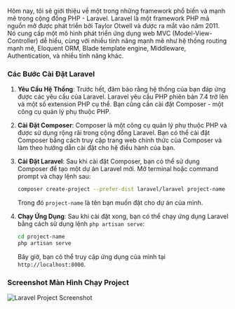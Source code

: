 Hôm nay, tôi sẽ giới thiệu về một trong những framework phổ biến và mạnh mẽ trong cộng đồng PHP - Laravel. Laravel là một framework PHP mã nguồn mở được phát triển bởi Taylor Otwell và được ra mắt vào năm 2011. Nó cung cấp một mô hình phát triển ứng dụng web MVC (Model-View-Controller) dễ hiểu, cùng với nhiều tính năng mạnh mẽ như hệ thống routing mạnh mẽ, Eloquent ORM, Blade template engine, Middleware, Authentication, và nhiều tính năng khác.

### Các Bước Cài Đặt Laravel

1. **Yêu Cầu Hệ Thống**: Trước hết, đảm bảo rằng hệ thống của bạn đáp ứng được các yêu cầu của Laravel. Laravel yêu cầu PHP phiên bản 7.4 trở lên và một số extension PHP cụ thể. Bạn cũng cần cài đặt Composer - một công cụ quản lý phụ thuộc PHP.
   
2. **Cài Đặt Composer**: Composer là một công cụ quản lý phụ thuộc PHP và được sử dụng rộng rãi trong cộng đồng Laravel. Bạn có thể cài đặt Composer bằng cách truy cập trang web chính thức của Composer và làm theo hướng dẫn cài đặt cho hệ điều hành của bạn.

3. **Cài Đặt Laravel**: Sau khi cài đặt Composer, bạn có thể sử dụng Composer để tạo một dự án Laravel mới. Mở terminal hoặc command prompt và chạy lệnh sau:

    ```bash
    composer create-project --prefer-dist laravel/laravel project-name
    ```

    Trong đó `project-name` là tên bạn muốn đặt cho dự án của mình.

4. **Chạy Ứng Dụng**: Sau khi cài đặt xong, bạn có thể chạy ứng dụng Laravel bằng cách sử dụng lệnh `php artisan serve`:

    ```bash
    cd project-name
    php artisan serve
    ```

    Bây giờ, bạn có thể truy cập ứng dụng của mình tại `http://localhost:8000`.

### Screenshot Màn Hình Chạy Project

![Laravel Project Screenshot](https://ibb.co/KqDcM3d)

